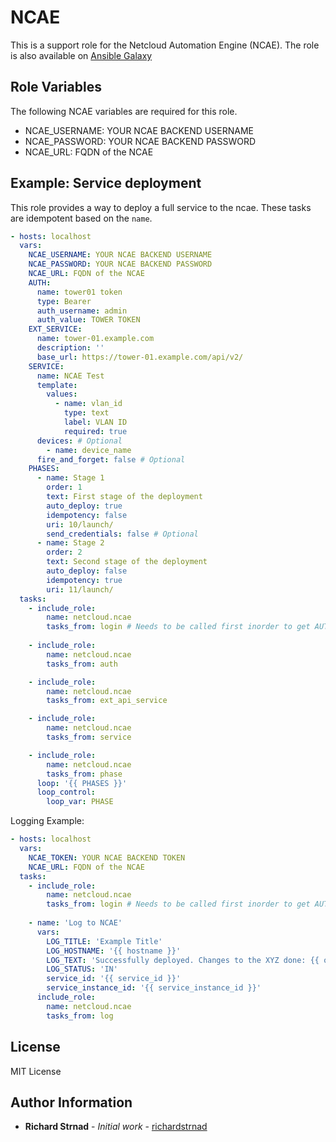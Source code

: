 NCAE
====

This is a support role for the Netcloud Automation Engine (NCAE).
The role is also available on [Ansible Galaxy](https://galaxy.ansible.com/netcloud/ncae)


Role Variables
--------------

The following NCAE variables are required for this role.  

- NCAE_USERNAME: YOUR NCAE BACKEND USERNAME
- NCAE_PASSWORD: YOUR NCAE BACKEND PASSWORD
- NCAE_URL: FQDN of the NCAE

Example: Service deployment
----------------
This role provides a way to deploy a full service to the ncae. These tasks
are idempotent based on the `name`.

```yml
- hosts: localhost
  vars:
    NCAE_USERNAME: YOUR NCAE BACKEND USERNAME
    NCAE_PASSWORD: YOUR NCAE BACKEND PASSWORD
    NCAE_URL: FQDN of the NCAE
    AUTH:
      name: tower01 token
      type: Bearer
      auth_username: admin
      auth_value: TOWER TOKEN
    EXT_SERVICE:
      name: tower-01.example.com
      description: ''
      base_url: https://tower-01.example.com/api/v2/
    SERVICE:
      name: NCAE Test
      template:
        values:
          - name: vlan_id
            type: text
            label: VLAN ID
            required: true
      devices: # Optional
        - name: device_name
      fire_and_forget: false # Optional
    PHASES:
      - name: Stage 1
        order: 1
        text: First stage of the deployment
        auto_deploy: true
        idempotency: false
        uri: 10/launch/
        send_credentials: false # Optional
      - name: Stage 2
        order: 2
        text: Second stage of the deployment
        auto_deploy: false
        idempotency: true
        uri: 11/launch/
  tasks:
    - include_role:
        name: netcloud.ncae
        tasks_from: login # Needs to be called first inorder to get AUTH Cookie
        
    - include_role:
        name: netcloud.ncae
        tasks_from: auth

    - include_role:
        name: netcloud.ncae
        tasks_from: ext_api_service

    - include_role:
        name: netcloud.ncae
        tasks_from: service

    - include_role:
        name: netcloud.ncae
        tasks_from: phase
      loop: '{{ PHASES }}'
      loop_control:
        loop_var: PHASE
```

Logging Example:

```yml
- hosts: localhost
  vars:
    NCAE_TOKEN: YOUR NCAE BACKEND TOKEN
    NCAE_URL: FQDN of the NCAE
  tasks:
    - include_role:
        name: netcloud.ncae
        tasks_from: login # Needs to be called first inorder to get AUTH Cookie
        
    - name: 'Log to NCAE'
      vars:
        LOG_TITLE: 'Example Title'
        LOG_HOSTNAME: '{{ hostname }}'
        LOG_TEXT: 'Successfully deployed. Changes to the XYZ done: {{ output.XYZ }}'
        LOG_STATUS: 'IN'
        service_id: '{{ service_id }}'
        service_instance_id: '{{ service_instance_id }}'
      include_role:
        name: netcloud.ncae
        tasks_from: log
```

License
-------

MIT License

Author Information
------------------

-   **Richard Strnad** - _Initial work_ - [richardstrnad](https://github.com/richardstrnad)
